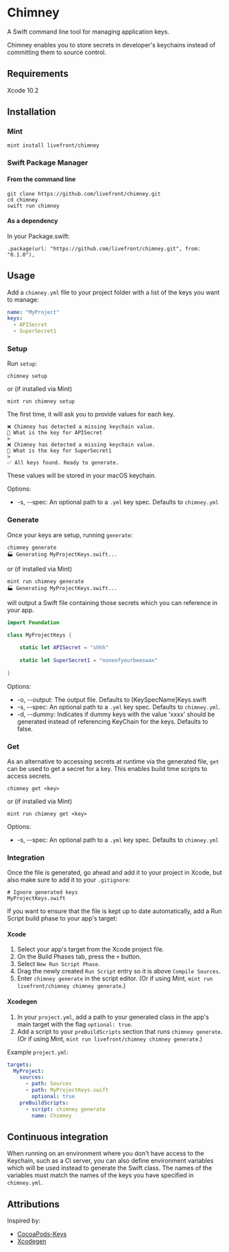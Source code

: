 # Chimney
A Swift command line tool for managing application keys.

Chimney enables you to store secrets in developer's keychains instead of committing them to source control.

## Requirements

Xcode 10.2

## Installation

### Mint

```
mint install livefront/chimney
```

### Swift Package Manager

#### From the command line

```
git clone https://github.com/livefront/chimney.git
cd chimney
swift run chimney
```

#### As a dependency

In your Package.swift:
```
.package(url: "https://github.com/livefront/chimney.git", from: "0.1.0"),
```

## Usage

Add a `chimney.yml` file to your project folder with a list of the keys you want to manage:

```yaml
name: "MyProject"
keys:
  - APISecret
  - SuperSecret1
```

### Setup

Run `setup`:
```
chimney setup
```
or (if installed via Mint)
```
mint run chimney setup
```

The first time, it will ask you to provide values for each key.
```
❌ Chimney has detected a missing keychain value.
🔑 What is the key for APISecret
> 
❌ Chimney has detected a missing keychain value.
🔑 What is the key for SuperSecret1
> 
✅ All keys found. Ready to generate.

```
These values will be stored in your macOS keychain.

Options:
  - -s, --spec: An optional path to a `.yml` key spec. Defaults to `chimney.yml`

### Generate

Once your keys are setup, running `generate`:
```
chimney generate
🏭 Generating MyProjectKeys.swift...
```
or (if installed via Mint)
```
mint run chimney generate
🏭 Generating MyProjectKeys.swift...
```

will output a Swift file containing those secrets which you can reference in your app.

```swift
import Foundation

class MyProjectKeys {
    
    static let APISecret = "shhh"
    
    static let SuperSecret1 = "noneofyourbeeswax"
    
}
```

Options: 
   - -o, --output: The output file. Defaults to [KeySpecName]Keys.swift
   - -s, --spec: An optional path to a `.yml` key spec. Defaults to `chimney.yml`.
   - -d, --dummy: Indicates if dummy keys with the value 'xxxx' should be generated instead of referencing KeyChain for the keys. Defaults to false.
   
### Get

As an alternative to accessing secrets at runtime via the generated file, `get` can be used to get a secret for a key. This enables build time scripts to access secrets.

```
chimney get <key>
```
or (if installed via Mint)
```
mint run chimney get <key>
```

Options:
  - -s, --spec: An optional path to a `.yml` key spec. Defaults to `chimney.yml`

### Integration

Once the file is generated, go ahead and add it to your project in Xcode, but also make sure to add it to your `.gitignore`:

```
# Ignore generated keys
MyProjectKeys.swift
```

If you want to ensure that the file is kept up to date automatically, add a Run Script build phase to your app's target:

#### Xcode

1. Select your app's target from the Xcode project file.
2. On the Build Phases tab, press the `+` button.
3. Select `New Run Script Phase`.
4. Drag the newly created `Run Script` entry so it is above `Compile Sources`.
5. Enter `chimney generate` in the script editor. (Or if using Mint, `mint run livefront/chimney chimney generate`.)

#### Xcodegen

1. In your `project.yml`, add a path to your generated class in the app's main target with the flag `optional: true`.
2. Add a script to your `preBuildScripts` section that runs `chimney generate`. (Or if using Mint, `mint run livefront/chimney chimney generate`.)

Example `project.yml`:
```yml
targets:
  MyProject:
    sources:
      - path: Sources
      - path: MyProjectKeys.swift
        optional: true
    preBuildScripts:
      - script: chimney generate
        name: Chimney
```

## Continuous integration

When running on an environment where you don't have access to the Keychain, such as a CI server, you can also define environment variables which will be used instead to generate the Swift class. The names of the variables must match the names of the keys you have specified in `chimney.yml`.

## Attributions

Inspired by:
  - [CocoaPods-Keys](https://github.com/orta/cocoapods-keys)
  - [Xcodegen](https://github.com/yonaskolb/XcodeGen)
